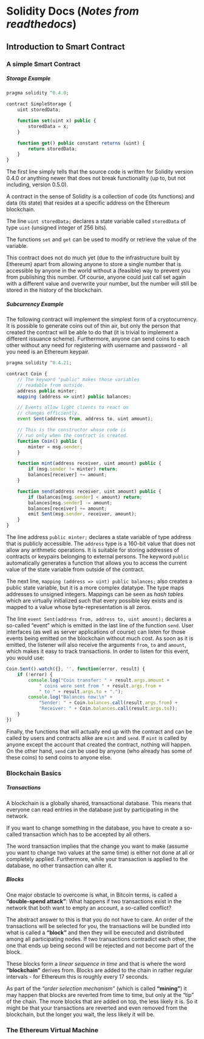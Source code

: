 # Solidity Docs (*Notes from readthedocs*)

## Introduction to Smart Contract
### A simple Smart Contract
##### Storage Example
```javascript
pragma solidity ^0.4.0;

contract SimpleStorage {
    uint storedData;

    function set(uint x) public {
        storedData = x;
    }

    function get() public constant returns (uint) {
        return storedData;
    }
}
```
The first line simply tells that the source code is written for Solidity version 0.4.0 or anything newer that does not break functionality (up to, but not including, version 0.5.0).

A contract in the sense of Solidity is a collection of code (its functions) and data (its state) that resides at a specific address on the Ethereum blockchain.

The line `uint storedData;` declares a state variable called `storedData` of type `uint` (unsigned integer of 256 bits).

The functions `set` and `get` can be used to modify or retrieve the value of the variable.

This contract does not do much yet (due to the infrastructure built by Ethereum) apart from allowing anyone to store a single number that is accessible by anyone in the world without a (feasible) way to prevent you from publishing this number. Of course, anyone could just call set again with a different value and overwrite your number, but the number will still be stored in the history of the blockchain.

##### Subcurrency Example
The following contract will implement the simplest form of a cryptocurrency. It is possible to generate coins out of thin air, but only the person that created the contract will be able to do that (it is trivial to implement a different issuance scheme). Furthermore, anyone can send coins to each other without any need for registering with username and password - all you need is an Ethereum keypair.
```javascript
pragma solidity ^0.4.21;

contract Coin {
    // The keyword "public" makes those variables
    // readable from outside.
    address public minter;
    mapping (address => uint) public balances;

    // Events allow light clients to react on
    // changes efficiently.
    event Sent(address from, address to, uint amount);

    // This is the constructor whose code is
    // run only when the contract is created.
    function Coin() public {
        minter = msg.sender;
    }

    function mint(address receiver, uint amount) public {
        if (msg.sender != minter) return;
        balances[receiver] += amount;
    }

    function send(address receiver, uint amount) public {
        if (balances[msg.sender] < amount) return;
        balances[msg.sender] -= amount;
        balances[receiver] += amount;
        emit Sent(msg.sender, receiver, amount);
    }
}
```
The line address `public minter;` declares a state variable of type address that is publicly accessible. The `address` type is a 160-bit value that does not allow any arithmetic operations. It is suitable for storing addresses of contracts or keypairs belonging to external persons. The keyword `public` automatically generates a function that allows you to access the current value of the state variable from outside of the contract.

The next line, `mapping (address => uint) public balances;` also creates a public state variable, but it is a more complex datatype. The type maps addresses to unsigned integers. Mappings can be seen as *hash tables* which are virtually initialized such that every possible key exists and is mapped to a value whose byte-representation is all zeros.

The line `event Sent(address from, address to, uint amount);` declares a so-called “event” which is emitted in the last line of the function `send`. User interfaces (as well as server applications of course) can listen for those events being emitted on the blockchain without much cost. As soon as it is emitted, the listener will also receive the arguments `from`, `to` and `amount`, which makes it easy to track transactions. In order to listen for this event, you would use:
```javascript
Coin.Sent().watch({}, '', function(error, result) {
    if (!error) {
        console.log("Coin transfer: " + result.args.amount +
            " coins were sent from " + result.args.from +
            " to " + result.args.to + ".");
        console.log("Balances now:\n" +
            "Sender: " + Coin.balances.call(result.args.from) +
            "Receiver: " + Coin.balances.call(result.args.to));
    }
})
```
Finally, the functions that will actually end up with the contract and can be called by users and contracts alike are `mint` and `send`. If `mint` is called by anyone except the account that created the contract, nothing will happen. On the other hand, `send` can be used by anyone (who already has some of these coins) to send coins to anyone else.

### Blockchain Basics
##### Transactions
A blockchain is a globally shared, transactional database. This means that everyone can read entries in the database just by participating in the network.

If you want to change something in the database, you have to create a so-called transaction which has to be accepted by all others.

The word transaction implies that the change you want to make (assume you want to change two values at the same time) is either not done at all or completely applied. Furthermore, while your transaction is applied to the database, no other transaction can alter it.

##### Blocks
One major obstacle to overcome is what, in Bitcoin terms, is called a **“double-spend attack”**: What happens if two transactions exist in the network that both want to empty an account, a so-called conflict?

The abstract answer to this is that you do not have to care. An order of the transactions will be selected for you, the transactions will be bundled into what is called a **“block”** and then they will be executed and distributed among all participating nodes. If two transactions contradict each other, the one that ends up being second will be rejected and not become part of the block.

These blocks form a *linear sequence in time* and that is where the word **“blockchain”** derives from. Blocks are added to the chain in rather regular intervals - for Ethereum this is roughly every 17 seconds.

As part of the *“order selection mechanism”* (which is called **“mining”**) it may happen that blocks are reverted from time to time, but only at the “tip” of the chain. The more blocks that are added on top, the less likely it is. So it might be that your transactions are reverted and even removed from the blockchain, but the longer you wait, the less likely it will be.

### The Ethereum Virtual Machine
